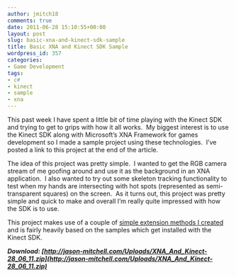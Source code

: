 ```yaml
---
author: jmitch18
comments: true
date: 2011-06-28 15:10:55+00:00
layout: post
slug: basic-xna-and-kinect-sdk-sample
title: Basic XNA and Kinect SDK Sample
wordpress_id: 357
categories:
- Game Development
tags:
- c#
- kinect
- sample
- xna
---
```


This past week I have spent a little bit of time playing with the Kinect SDK and trying to get to grips with how it all works.  My biggest interest is to use the Kinect SDK along with Microsoft’s XNA Framework for games development so I made a sample project using these technologies.  I’ve posted a link to this project at the end of the article.

<!-- more -->

The idea of this project was pretty simple.  I wanted to get the RGB camera stream of me goofing around and use it as the background in an XNA application.  I also wanted to try out some skeleton tracking functionality to test when my hands are intersecting with hot spots (represented as semi-transparent squares) on the screen.  As it turns out, this project was pretty simple and quick to make and overall I’m really quite impressed with how the SDK is to use.

This project makes use of a couple of [simple extension methods I created](http://jason-mitchell.com/2011/06/27/kinect-sdk-extension-methods/) and is fairly heavily based on the samples which get installed with the Kinect SDK.

**_Download: [http://jason-mitchell.com/Uploads/XNA_And_Kinect-28_06_11.zip](http://jason-mitchell.com/Uploads/XNA_And_Kinect-28_06_11.zip)_**
